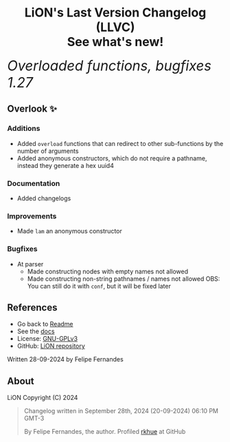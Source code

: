<h1 style="text-align: center">
    LiON's Last Version Changelog (LLVC)
    <br>
    See what's new!
    <br>
</h1>
<i style="font-size: xx-large">
Overloaded functions, bugfixes 1.27
</i>
<br>

## Overlook ✨
### Additions
- Added `overload` functions that can redirect to other sub-functions by the number of arguments
- Added anonymous constructors, which do not require a pathname, instead they generate a hex uuid4

### Documentation
- Added changelogs

### Improvements
- Made `lam` an anonymous constructor

### Bugfixes
- At parser
  - Made constructing nodes with empty names not allowed
  - Made constructing non-string pathnames / names not allowed
  OBS: You can still do it with `conf`, but it will be fixed later

## References
* Go back to [Readme](README.md)
* See the [docs](LiON/assets/doc/liondoc.md)
* License: [GNU-GPLv3](LICENSE)
* GitHub: [LiON repository](https://www.github.com/rkhue/lion/)

Written 28-09-2024 by Felipe Fernandes

## About
LiON Copyright (C) 2024

> Changelog written in September 28th, 2024 (20-09-2024) 06:10 PM GMT-3
> 
> By Felipe Fernandes, the author. Profiled [rkhue](https://www.github.com/rkhue/) at GitHub
